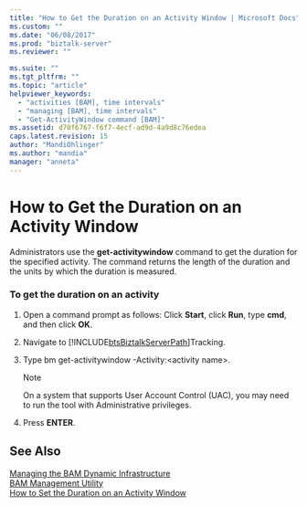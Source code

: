 ```yaml
---
title: "How to Get the Duration on an Activity Window | Microsoft Docs"
ms.custom: ""
ms.date: "06/08/2017"
ms.prod: "biztalk-server"
ms.reviewer: ""

ms.suite: ""
ms.tgt_pltfrm: ""
ms.topic: "article"
helpviewer_keywords: 
  - "activities [BAM], time intervals"
  - "managing [BAM], time intervals"
  - "Get-ActivityWindow command [BAM]"
ms.assetid: d70f6767-f6f7-4ecf-ad9d-4a9d8c76edea
caps.latest.revision: 15
author: "MandiOhlinger"
ms.author: "mandia"
manager: "anneta"
---
```

# How to Get the Duration on an Activity Window
Administrators use the **get-activitywindow** command to get the duration for the specified activity. The command returns the length of the duration and the units by which the duration is measured.  
  
### To get the duration on an activity  
  
1. Open a command prompt as follows: Click **Start**, click **Run**, type **cmd**, and then click **OK**.  
  
2. Navigate to [!INCLUDE[btsBiztalkServerPath](../includes/btsbiztalkserverpath-md.md)]Tracking.  
  
3. Type  bm get-activitywindow -Activity:\<activity name\>.  
  
   > [!NOTE]
   >  On a system that supports User Account Control (UAC), you may need to run the tool with Administrative privileges.  
  
4. Press **ENTER**.  
  
## See Also  
 [Managing the BAM Dynamic Infrastructure](../core/managing-the-bam-dynamic-infrastructure.md)   
 [BAM Management Utility](../core/bam-management-utility.md)   
 [How to Set the Duration on an Activity Window](../core/how-to-set-the-duration-on-an-activity-window.md)